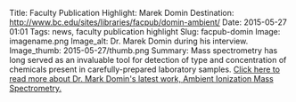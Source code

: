 Title: Faculty Publication Highlight: Marek Domin
Destination: http://www.bc.edu/sites/libraries/facpub/domin-ambient/
Date: 2015-05-27 01:01 
Tags: news, faculty publication highlight 
Slug: facpub-domin 
Image: imagename.png
Image_alt: Dr. Marek Domin during his interview.
Image_thumb: 2015-05-27/thumb.png
Summary: Mass spectrometry has long served as an invaluable tool for detection of type and concentration of chemicals present in carefully-prepared laboratory samples. [Click here to read more about Dr. Mark Domin's latest work, Ambient Ionization Mass Spectrometry.](http://www.bc.edu/sites/libraries/facpub/domin-ambient/)
